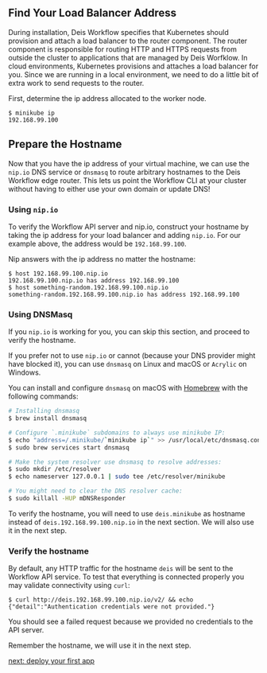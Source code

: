 ## Find Your Load Balancer Address

During installation, Deis Workflow specifies that Kubernetes should provision and attach a load
balancer to the router component. The router component is responsible for routing HTTP and HTTPS
requests from outside the cluster to applications that are managed by Deis Worfklow. In cloud
environments, Kubernetes provisions and attaches a load balancer for you. Since we are running in a
local environment, we need to do a little bit of extra work to send requests to the router.

First, determine the ip address allocated to the worker node.

```
$ minikube ip
192.168.99.100
```

## Prepare the Hostname

Now that you have the ip address of your virtual machine, we can use the `nip.io` DNS service or `dnsmasq` to
route arbitrary hostnames to the Deis Workflow edge router. This lets us point the Workflow CLI at
your cluster without having to either use your own domain or update DNS!

### Using `nip.io`

To verify the Workflow API server and nip.io, construct your hostname by taking the ip address for
your load balancer and adding `nip.io`. For our example above, the address would be `192.168.99.100`.

Nip answers with the ip address no matter the hostname:

```
$ host 192.168.99.100.nip.io
192.168.99.100.nip.io has address 192.168.99.100
$ host something-random.192.168.99.100.nip.io
something-random.192.168.99.100.nip.io has address 192.168.99.100
```

### Using DNSMasq

If you `nip.io` is working for you, you can skip this section, and proceed to verify the hostname.

If you prefer not to use `nip.io` or cannot (because your DNS provider might have blocked it), you can use `dnsmasq` on Linux and macOS or `Acrylic` on Windows.

You can install and configure `dnsmasq` on macOS with [Homebrew](https://brew.sh) with the following commands:

```sh
# Installing dnsmasq
$ brew install dnsmasq

# Configure `.minikube` subdomains to always use minikube IP:
$ echo "address=/.minikube/`minikube ip`" >> /usr/local/etc/dnsmasq.conf
$ sudo brew services start dnsmasq

# Make the system resolver use dnsmasq to resolve addresses:
$ sudo mkdir /etc/resolver
$ echo nameserver 127.0.0.1 | sudo tee /etc/resolver/minikube

# You might need to clear the DNS resolver cache:
$ sudo killall -HUP mDNSResponder
```

To verify the hostname, you will need to use `deis.minikube` as hostname instead of `deis.192.168.99.100.nip.io` in the next section. We will also use it in the next step.

### Verify the hostname

By default, any HTTP traffic for the hostname `deis` will be sent to the Workflow API service. To test that everything is connected properly you may validate connectivity using `curl`:

```
$ curl http://deis.192.168.99.100.nip.io/v2/ && echo
{"detail":"Authentication credentials were not provided."}
```

You should see a failed request because we provided no credentials to the API server.

Remember the hostname, we will use it in the next step.

[next: deploy your first app](../../deploy-an-app.md)
